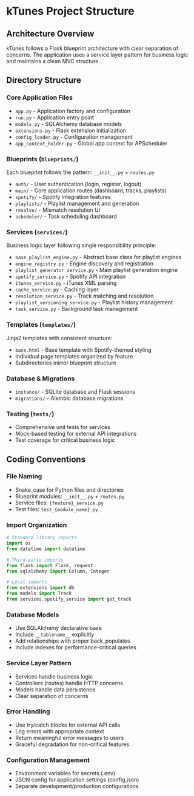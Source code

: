 # kTunes Project Structure

## Architecture Overview

kTunes follows a Flask blueprint architecture with clear separation of concerns. The application uses a service layer pattern for business logic and maintains a clean MVC structure.

## Directory Structure

### Core Application Files
- `app.py` - Application factory and configuration
- `run.py` - Application entry point
- `models.py` - SQLAlchemy database models
- `extensions.py` - Flask extension initialization
- `config_loader.py` - Configuration management
- `app_context_holder.py` - Global app context for APScheduler

### Blueprints (`blueprints/`)
Each blueprint follows the pattern: `__init__.py` + `routes.py`
- `auth/` - User authentication (login, register, logout)
- `main/` - Core application routes (dashboard, tracks, playlists)
- `spotify/` - Spotify integration features
- `playlists/` - Playlist management and generation
- `resolve/` - Mismatch resolution UI
- `scheduler/` - Task scheduling dashboard

### Services (`services/`)
Business logic layer following single responsibility principle:
- `base_playlist_engine.py` - Abstract base class for playlist engines
- `engine_registry.py` - Engine discovery and registration
- `playlist_generator_service.py` - Main playlist generation engine
- `spotify_service.py` - Spotify API integration
- `itunes_service.py` - iTunes XML parsing
- `cache_service.py` - Caching layer
- `resolution_service.py` - Track matching and resolution
- `playlist_versioning_service.py` - Playlist history management
- `task_service.py` - Background task management

### Templates (`templates/`)
Jinja2 templates with consistent structure:
- `base.html` - Base template with Spotify-themed styling
- Individual page templates organized by feature
- Subdirectories mirror blueprint structure

### Database & Migrations
- `instance/` - SQLite database and Flask sessions
- `migrations/` - Alembic database migrations

### Testing (`tests/`)
- Comprehensive unit tests for services
- Mock-based testing for external API integrations
- Test coverage for critical business logic

## Coding Conventions

### File Naming
- Snake_case for Python files and directories
- Blueprint modules: `__init__.py` + `routes.py`
- Service files: `{feature}_service.py`
- Test files: `test_{module_name}.py`

### Import Organization
```python
# Standard library imports
import os
from datetime import datetime

# Third-party imports
from flask import Flask, request
from sqlalchemy import Column, Integer

# Local imports
from extensions import db
from models import Track
from services.spotify_service import get_track
```

### Database Models
- Use SQLAlchemy declarative base
- Include `__tablename__` explicitly
- Add relationships with proper back_populates
- Include indexes for performance-critical queries

### Service Layer Pattern
- Services handle business logic
- Controllers (routes) handle HTTP concerns
- Models handle data persistence
- Clear separation of concerns

### Error Handling
- Use try/catch blocks for external API calls
- Log errors with appropriate context
- Return meaningful error messages to users
- Graceful degradation for non-critical features

### Configuration Management
- Environment variables for secrets (.env)
- JSON config for application settings (config.json)
- Separate development/production configurations